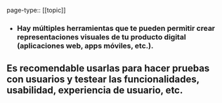 page-type:: [[topic]]
- ### Hay múltiples herramientas que te pueden permitir crear representaciones visuales de tu producto digital (aplicaciones web, apps móviles, etc.).

Es recomendable usarlas para hacer pruebas con usuarios y testear las funcionalidades, usabilidad, experiencia de usuario, etc.
  - 


